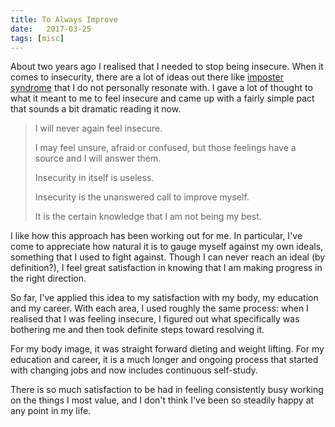 ```yaml
---
title: To Always Improve
date:   2017-03-25
tags: [misc]
---
```


About two years ago I realised that I needed to stop being insecure. When it comes to insecurity, there are a lot of ideas out there like [imposter syndrome](https://en.wikipedia.org/wiki/Impostor_syndrome) that I do not personally resonate with. I gave a lot of thought to what it meant to me to feel insecure and came up with a fairly simple pact that sounds a bit dramatic reading it now.

<blockquote>
<p>I will never again feel insecure.</p>
<p>I may feel unsure, afraid or confused, but those feelings have a source and I will answer them.</p>
<p>Insecurity in itself is useless.</p>
<p>Insecurity is the unanswered call to improve myself.</p>
<p>It is the certain knowledge that I am not being my best.</p>
</blockquote>

I like how this approach has been working out for me. In particular, I've come to appreciate how natural it is to gauge myself against my own ideals, something that I used to fight against. Though I can never reach an ideal (by definition?), I feel great satisfaction in knowing that I am making progress in the right direction.

<!--more-->

So far, I've applied this idea to my satisfaction with my body, my education and my career. With each area, I used roughly the same process: when I realised that I was feeling insecure, I figured out what specifically was bothering me and then took definite steps toward resolving it.

For my body image, it was straight forward dieting and weight lifting. For my education and career, it is a much longer and ongoing process that started with changing jobs and now includes continuous self-study.

There is so much satisfaction to be had in feeling consistently busy working on the things I most value, and I don't think I've been so steadily happy at any point in my life.
